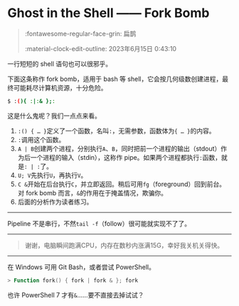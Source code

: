 # Ghost in the Shell —— Fork Bomb

> :fontawesome-regular-face-grin: 扁鹊
>
> :material-clock-edit-outline: 2023年6月15日 0:43:10

一行短短的 shell 语句也可以很邪乎。

下面这条称作 fork bomb，适用于 bash 等 shell，它会按几何级数创建进程，最终可能耗尽计算机资源，十分危险。

```bash
$ :(){ :|:& };:
```

这是什么鬼呢？我们一点点来看。

1. `:() { … }`定义了一个函数，名叫`:`，无需参数，函数体为`{ … }`的内容。
2. `:`调用这个函数。
3. `A | B`创建两个进程，分别执行`A`、`B`，同时把前一个进程的输出（stdout）作为后一个进程的输入（stdin），这称作 pipe。如果两个进程都执行`:`函数，就是`: | :`了。
4. `U; V`先执行`U`，再执行`V`。
5. `C &`开始在后台执行`C`，并立即返回。稍后可用`fg`（foreground）回到前台。对 fork bomb 而言，`&`的作用在于掩盖情况，欺骗你。
6. 后面的分析作为读者练习。

---

Pipeline 不是串行，不然`tail -f`（follow）很可能就实现不了了。

---

> 谢谢，电脑瞬间跑满CPU，内存在数秒内涨满15G，幸好我关机关得快。

---

在 Windows 可用 Git Bash，或者尝试 PowerShell。

```powershell
> Function fork() { fork | fork & }; fork
```

也许 PowerShell 7 才有`&`……要不直接去掉试试？
